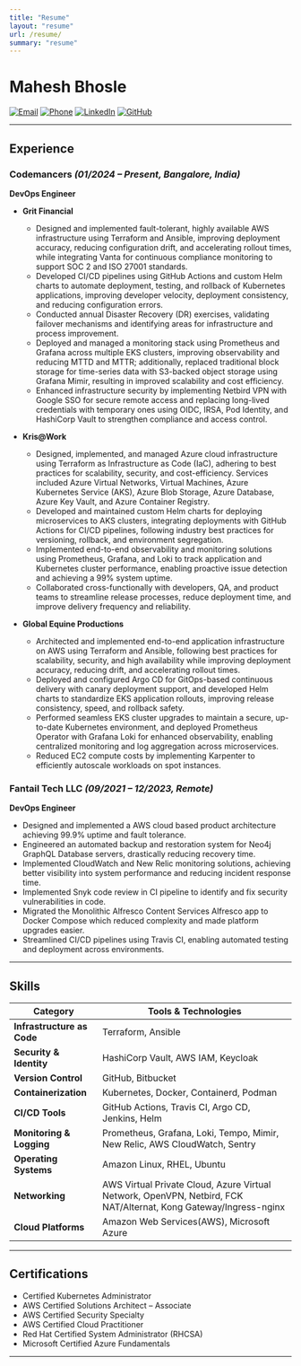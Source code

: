 ```yaml
---
title: "Resume"
layout: "resume"
url: /resume/
summary: "resume"
---
```


# Mahesh Bhosle
[![Email](https://img.shields.io/badge/Email-D14836?style=flat&logo=gmail&logoColor=white)](mailto:mahesh22071999@gmail.com)
[![Phone](https://img.shields.io/badge/Phone-+91%209881666871-blue)](tel:+919881666871)
[![LinkedIn](https://img.shields.io/badge/LinkedIn-Mahesh%20Bhosle-blue?style=flat&logo=linkedin)](https://linkedin.com/in/mahesh-bhosle-301a3619b)
[![GitHub](https://img.shields.io/badge/GitHub-mahesh1b-black?style=flat&logo=github)](https://github.com/mahesh1b/)

---

## Experience

### Codemancers *(01/2024 – Present, Bangalore, India)*  
**DevOps Engineer**

- **Grit Financial**
  - Designed and implemented fault-tolerant, highly available AWS infrastructure using Terraform and
Ansible, improving deployment accuracy, reducing configuration drift, and accelerating rollout
times, while integrating Vanta for continuous compliance monitoring to support SOC 2 and ISO
27001 standards.
  - Developed CI/CD pipelines using GitHub Actions and custom Helm charts to automate deployment,
testing, and rollback of Kubernetes applications, improving developer velocity, deployment
consistency, and reducing configuration errors.
  - Conducted annual Disaster Recovery (DR) exercises, validating failover mechanisms and
identifying areas for infrastructure and process improvement.
  - Deployed and managed a monitoring stack using Prometheus and Grafana across multiple EKS
clusters, improving observability and reducing MTTD and MTTR; additionally, replaced traditional
block storage for time-series data with S3-backed object storage using Grafana Mimir, resulting in
improved scalability and cost efficiency.
  - Enhanced infrastructure security by implementing Netbird VPN with Google SSO for secure remote
access and replacing long-lived credentials with temporary ones using OIDC, IRSA, Pod Identity,
and HashiCorp Vault to strengthen compliance and access control.

- **Kris@Work**
  - Designed, implemented, and managed Azure cloud infrastructure using Terraform as
Infrastructure as Code (IaC), adhering to best practices for scalability, security, and cost-efficiency.
Services included Azure Virtual Networks, Virtual Machines, Azure Kubernetes Service (AKS),
Azure Blob Storage, Azure Database, Azure Key Vault, and Azure Container Registry.
  - Developed and maintained custom Helm charts for deploying microservices to AKS clusters,
integrating deployments with GitHub Actions for CI/CD pipelines, following industry best practices
for versioning, rollback, and environment segregation.
  - Implemented end-to-end observability and monitoring solutions using Prometheus, Grafana, and
Loki to track application and Kubernetes cluster performance, enabling proactive issue detection
and achieving a 99% system uptime.
  - Collaborated cross-functionally with developers, QA, and product teams to streamline release
processes, reduce deployment time, and improve delivery frequency and reliability.

- **Global Equine Productions**
  - Architected and implemented end-to-end application infrastructure on AWS using Terraform and
Ansible, following best practices for scalability, security, and high availability while improving
deployment accuracy, reducing drift, and accelerating rollout times.
  - Deployed and configured Argo CD for GitOps-based continuous delivery with canary deployment
support, and developed Helm charts to standardize EKS application rollouts, improving release
consistency, speed, and rollback safety.
  - Performed seamless EKS cluster upgrades to maintain a secure, up-to-date Kubernetes
environment, and deployed Prometheus Operator with Grafana Loki for enhanced observability,
enabling centralized monitoring and log aggregation across microservices.
  - Reduced EC2 compute costs by implementing Karpenter to efficiently autoscale workloads on spot
instances.


### Fantail Tech LLC *(09/2021 – 12/2023, Remote)*  
**DevOps Engineer**
- Designed and implemented a AWS cloud based product architecture achieving 99.9% uptime and
fault tolerance.
- Engineered an automated backup and restoration system for Neo4j GraphQL Database servers,
drastically reducing recovery time.
- Implemented CloudWatch and New Relic monitoring solutions, achieving better visibility into
system performance and reducing incident response time.
- Implemented Snyk code review in CI pipeline to identify and fix security vulnerabilities in code.
- Migrated the Monolithic Alfresco Content Services Alfresco app to Docker Compose which reduced
complexity and made platform upgrades easier.
- Streamlined CI/CD pipelines using Travis CI, enabling automated testing and deployment across
environments.


---

## Skills

| Category                | Tools & Technologies |
|-------------------------|---------------------|
| **Infrastructure as Code** | Terraform, Ansible |
| **Security & Identity** | HashiCorp Vault, AWS IAM, Keycloak |
| **Version Control** | GitHub, Bitbucket |
| **Containerization** | Kubernetes, Docker, Containerd, Podman |
| **CI/CD Tools** | GitHub Actions, Travis CI, Argo CD, Jenkins, Helm |
| **Monitoring & Logging** | Prometheus, Grafana, Loki, Tempo, Mimir, New Relic, AWS CloudWatch, Sentry |
| **Operating Systems** | Amazon Linux, RHEL, Ubuntu |
| **Networking** | AWS Virtual Private Cloud, Azure Virtual Network, OpenVPN, Netbird, FCK NAT/Alternat, Kong Gateway/Ingress-nginx |
| **Cloud Platforms** | Amazon Web Services(AWS), Microsoft Azure |

---

## Certifications

- Certified Kubernetes Administrator
- AWS Certified Solutions Architect – Associate
- AWS Certified Security Specialty
- AWS Certified Cloud Practitioner
- Red Hat Certified System Administrator (RHCSA)
- Microsoft Certified Azure Fundamentals

---